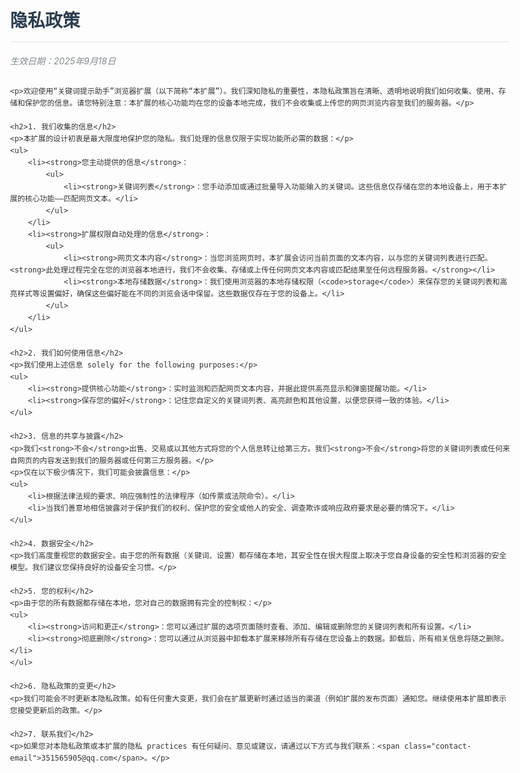 <!DOCTYPE html>
<html lang="zh-CN">
<head>
    <meta charset="UTF-8">
    <meta name="viewport" content="width=device-width, initial-scale=1.0">
    <title>隐私政策 - 关键词提示助手</title>
    <style>
        body {
            font-family: -apple-system, BlinkMacSystemFont, "Segoe UI", Roboto, "Helvetica Neue", Arial, sans-serif;
            line-height: 1.6;
            color: #333;
            max-width: 800px;
            margin: 0 auto;
            padding: 20px;
        }
        h1 {
            color: #2c3e50;
            border-bottom: 2px solid #eee;
            padding-bottom: 10px;
        }
        h2 {
            color: #3498db;
            margin-top: 1.5em;
        }
        .effective-date {
            color: #7f8c8d;
            font-style: italic;
            margin-bottom: 2em;
        }
        ul {
            padding-left: 1.5em;
        }
        li {
            margin-bottom: 0.5em;
        }
        .contact-email {
            font-weight: bold;
            color: #e74c3c;
        }
    </style>
</head>
<body>
    <h1>隐私政策</h1>
    <p class="effective-date">生效日期：2025年9月18日</p>

    <p>欢迎使用“关键词提示助手”浏览器扩展（以下简称“本扩展”）。我们深知隐私的重要性，本隐私政策旨在清晰、透明地说明我们如何收集、使用、存储和保护您的信息。请您特别注意：本扩展的核心功能均在您的设备本地完成，我们不会收集或上传您的网页浏览内容至我们的服务器。</p>

    <h2>1. 我们收集的信息</h2>
    <p>本扩展的设计初衷是最大限度地保护您的隐私。我们处理的信息仅限于实现功能所必需的数据：</p>
    <ul>
        <li><strong>您主动提供的信息</strong>：
            <ul>
                <li><strong>关键词列表</strong>：您手动添加或通过批量导入功能输入的关键词。这些信息仅存储在您的本地设备上，用于本扩展的核心功能——匹配网页文本。</li>
            </ul>
        </li>
        <li><strong>扩展权限自动处理的信息</strong>：
            <ul>
                <li><strong>网页文本内容</strong>：当您浏览网页时，本扩展会访问当前页面的文本内容，以与您的关键词列表进行匹配。<strong>此处理过程完全在您的浏览器本地进行，我们不会收集、存储或上传任何网页文本内容或匹配结果至任何远程服务器。</strong></li>
                <li><strong>本地存储数据</strong>：我们使用浏览器的本地存储权限（<code>storage</code>）来保存您的关键词列表和高亮样式等设置偏好，确保这些偏好能在不同的浏览会话中保留。这些数据仅存在于您的设备上。</li>
            </ul>
        </li>
    </ul>

    <h2>2. 我们如何使用信息</h2>
    <p>我们使用上述信息 solely for the following purposes:</p>
    <ul>
        <li><strong>提供核心功能</strong>：实时监测和匹配网页文本内容，并据此提供高亮显示和弹窗提醒功能。</li>
        <li><strong>保存您的偏好</strong>：记住您自定义的关键词列表、高亮颜色和其他设置，以便您获得一致的体验。</li>
    </ul>

    <h2>3. 信息的共享与披露</h2>
    <p>我们<strong>不会</strong>出售、交易或以其他方式将您的个人信息转让给第三方。我们<strong>不会</strong>将您的关键词列表或任何来自网页的内容发送到我们的服务器或任何第三方服务器。</p>
    <p>仅在以下极少情况下，我们可能会披露信息：</p>
    <ul>
        <li>根据法律法规的要求、响应强制性的法律程序（如传票或法院命令）。</li>
        <li>当我们善意地相信披露对于保护我们的权利、保护您的安全或他人的安全、调查欺诈或响应政府要求是必要的情况下。</li>
    </ul>

    <h2>4. 数据安全</h2>
    <p>我们高度重视您的数据安全。由于您的所有数据（关键词、设置）都存储在本地，其安全性在很大程度上取决于您自身设备的安全性和浏览器的安全模型。我们建议您保持良好的设备安全习惯。</p>

    <h2>5. 您的权利</h2>
    <p>由于您的所有数据都存储在本地，您对自己的数据拥有完全的控制权：</p>
    <ul>
        <li><strong>访问和更正</strong>：您可以通过扩展的选项页面随时查看、添加、编辑或删除您的关键词列表和所有设置。</li>
        <li><strong>彻底删除</strong>：您可以通过从浏览器中卸载本扩展来移除所有存储在您设备上的数据。卸载后，所有相关信息将随之删除。</li>
    </ul>

    <h2>6. 隐私政策的变更</h2>
    <p>我们可能会不时更新本隐私政策。如有任何重大变更，我们会在扩展更新时通过适当的渠道（例如扩展的发布页面）通知您。继续使用本扩展即表示您接受更新后的政策。</p>

    <h2>7. 联系我们</h2>
    <p>如果您对本隐私政策或本扩展的隐私 practices 有任何疑问、意见或建议，请通过以下方式与我们联系：<span class="contact-email">351565905@qq.com</span>。</p>

</body>
</html>
